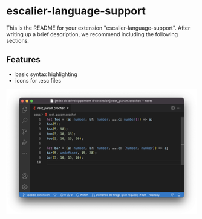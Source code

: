 # escalier-language-support

This is the README for your extension "escalier-language-support". After writing up a brief description, we recommend including the following sections.

## Features

- basic syntax highlighting
- icons for .esc files

![screenshot](images/screenshot.png)
